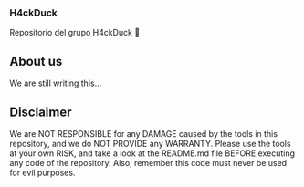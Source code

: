 ### H4ckDuck ###
Repositorio del grupo H4ckDuck 🦆
## About us ##
We are still writing this...
## Disclaimer ##
We are NOT RESPONSIBLE for any DAMAGE caused by the tools in this repository, and we do NOT PROVIDE any WARRANTY. Please use the tools at your own RISK, and take a look at the README.md file BEFORE executing any code of the repository. Also, remember this code must never be used for evil purposes.
